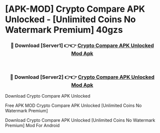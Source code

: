 # [APK-MOD] Crypto Compare APK Unlocked - [Unlimited Coins No Watermark Premium] 40gzs



<div align="center">
<h3>🔴 Download [Server1] 👉👉 <a href="https://momento.my/?title=Crypto_Compare_APK_Unlocked">Crypto Compare APK Unlocked Mod Apk</a></h3><br>

<h3>🔴 Download [Server2] 👉👉 <a href="https://momento.my/?title=Crypto_Compare_APK_Unlocked">Crypto Compare APK Unlocked Mod Apk</a></h3>
</div>



Download Crypto Compare APK Unlocked 

Free APK MOD Crypto Compare APK Unlocked [Unlimited Coins No Watermark Premium]

Download Crypto Compare APK Unlocked [Unlimited Coins No Watermark Premium] Mod For Android
